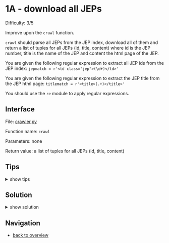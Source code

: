 # 1A - download all JEPs

Difficulty: 3/5

Improve upon the ```crawl``` function.

```crawl``` should parse all JEPs from the JEP index, download all of them
and return a list of tuples for all JEPs (id, title, content) where id is the JEP number,
title is the name of the JEP and content the html page of the JEP.

You are given the following regular expression to extract all JEP ids from the JEP index:
```jepmatch = r'<td class="jep">(\d+)</td>'```

You are given the following regular expression to extract the JEP title from the JEP html page:
```titlematch = r'<title>(.+)</title>'```

You should use the ```re``` module to apply regular expressions.

## Interface ##

File: [crawler.py](workspace/crawler.py)

Function name: ```crawl```

Parameters: none

Return value: a list of tuples for all JEPs (id, title, content) 

## Tips ##

<details>
  <summary>show tips</summary>

* try to import ```re``` in your REPL, then inspect it with ```dir()```
* ```findall(match, content)``` will return a list of strings matching ```match``` in ```content```
* you should remove all line breaks ```\n``` and ```\r``` before applying the regex 
  because it will not match across multiple lines
* ```'Python'.replace('P', 'J') == 'Jython'```  
* ```[1].append(2) == [1,2]```
</details>

## Solution ##

<details>
  <summary>show solution</summary>

```
from re import findall
from urllib.request import urlopen

jepbaseurl = 'http://openjdk.java.net/jeps/'
jepmatch = r'<td class="jep">(\d+)</td>'
titlematch = r'<title>(.+)</title>'

def get_jep(id):
    return str(urlopen('%s%s' % (jepbaseurl, str(id))).read()).replace('\\n',' ').replace('\\r',' ')
	
def download_jep(id):
	content = get_jep(id)
	if content is not None:
		title = findall(titlematch, content)[0]
		return (id, title, content)

def crawl():
	jepdb = []
	jepindex = get_jep(0)
	hits = findall(jepmatch, jepindex)
	for hit in hits:
	    jepdb.append(download_jep(hit))
	return jepdb
```
</details>

## Navigation ##
* [back to overview](0.md)
